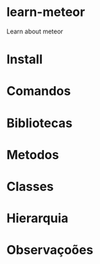 # learn-meteor
Learn about meteor

# Install

# Comandos


# Bibliotecas


# Metodos


# Classes


# Hierarquia


# Observaçoões
